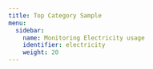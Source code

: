 ```yaml
---
title: Top Category Sample
menu:
  sidebar:
    name: Monitoring Electricity usage
    identifier: electricity
    weight: 20
---
```

